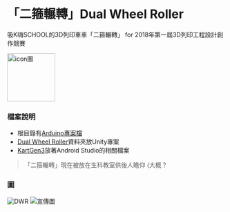 # 「二箍輾轉」Dual Wheel Roller #
吸K嗨SCHOOL的3D列印車車「二箍輾轉」 for 2018年第一屆3D列印工程設計創作競賽

<img src="https://jcxyis.github.io/Dual-Wheel-Roller/WebAsset/icon3.0.JPG" alt="icon圖" height="111" width="111">


### 檔案說明 
- 根目錄有[Arduino專案檔](https://github.com/JCxYIS/Dual-Wheel-Roller/blob/master/Kart_gen3_ForCompetition.ino)
- [Dual Wheel Roller](https://github.com/JCxYIS/Dual-Wheel-Roller/tree/master/Dual%20Wheel%20Roller)資料夾放Unity專案
- [KartGen3](https://github.com/JCxYIS/Dual-Wheel-Roller/tree/master/KartGen3)放著Android Studio的相關檔案
<!-- - [Builds](https://github.com/JCxYIS/Dual-Wheel-Roller/tree/master/Builds)資料夾有測試用的apk檔 -->

> 「二箍輾轉」現在被放在生科教室供後人瞻仰 (大概？

### 圖
![DWR](https://i.imgur.com/kENx81K.jpg)
![宣傳圖](https://jcxyis.github.io/Dual-Wheel-Roller/WebAsset/avatar.png)
